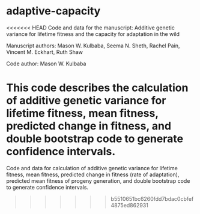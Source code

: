 # adaptive-capacity
<<<<<<< HEAD
Code and data for the manuscript: Additive genetic variance for lifetime fitness and the capacity for adaptation in the wild

Manuscript authors: Mason W. Kulbaba, Seema N. Sheth, Rachel Pain, Vincent M. Eckhart, Ruth Shaw

Code author: Mason W. Kulbaba

This code describes the calculation of additive genetic variance for lifetime fitness, mean fitness, predicted change in fitness, and double bootstrap code to generate confidence intervals. 
=======
Code and data for calculation of additive genetic variance for lifetime fitness, mean fitness, predicted change in fitness (rate of adaptation), predicted mean fitness of progeny generation, and double bootstrap code to generate confidence intervals. 
>>>>>>> b5510651bc6260fdd7bdac0cbfef4875ed862931
